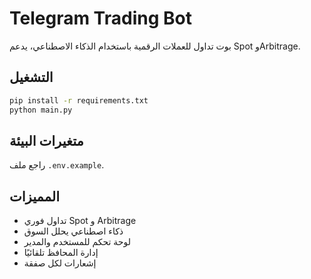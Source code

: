 # Telegram Trading Bot

بوت تداول للعملات الرقمية باستخدام الذكاء الاصطناعي، يدعم Spot وArbitrage.

## التشغيل

```bash
pip install -r requirements.txt
python main.py
```

## متغيرات البيئة

راجع ملف `.env.example`.

## المميزات
- تداول فوري Spot و Arbitrage
- ذكاء اصطناعي يحلل السوق
- لوحة تحكم للمستخدم والمدير
- إدارة المحافظ تلقائيًا
- إشعارات لكل صفقة
